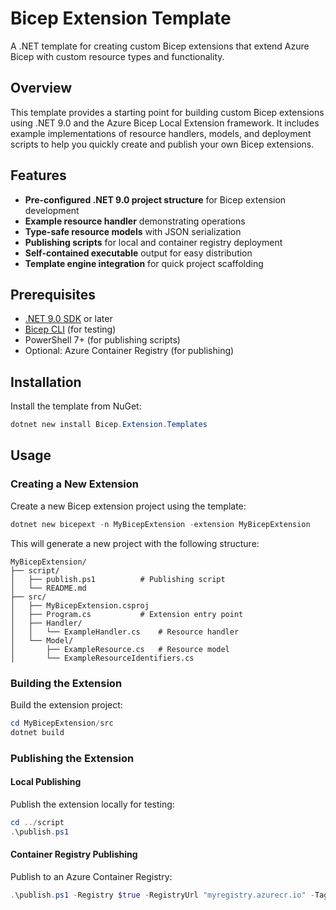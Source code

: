 # Bicep Extension Template

A .NET template for creating custom Bicep extensions that extend Azure Bicep with custom resource types and functionality.

## Overview

This template provides a starting point for building custom Bicep extensions using .NET 9.0 and the Azure Bicep Local Extension framework. It includes example implementations of resource handlers, models, and deployment scripts to help you quickly create and publish your own Bicep extensions.

## Features

- **Pre-configured .NET 9.0 project structure** for Bicep extension development
- **Example resource handler** demonstrating operations
- **Type-safe resource models** with JSON serialization
- **Publishing scripts** for local and container registry deployment
- **Self-contained executable** output for easy distribution
- **Template engine integration** for quick project scaffolding

## Prerequisites

- [.NET 9.0 SDK](https://dotnet.microsoft.com/download/dotnet/9.0) or later
- [Bicep CLI](https://learn.microsoft.com/azure/azure-resource-manager/bicep/install) (for testing)
- PowerShell 7+ (for publishing scripts)
- Optional: Azure Container Registry (for publishing)

## Installation

Install the template from NuGet:

```powershell
dotnet new install Bicep.Extension.Templates
```

## Usage

### Creating a New Extension

Create a new Bicep extension project using the template:

```powershell
dotnet new bicepext -n MyBicepExtension -extension MyBicepExtension
```

This will generate a new project with the following structure:

```
MyBicepExtension/
├── script/
│   ├── publish.ps1          # Publishing script
│   └── README.md
├── src/
│   ├── MyBicepExtension.csproj
│   ├── Program.cs           # Extension entry point
│   ├── Handler/
│   │   └── ExampleHandler.cs    # Resource handler
│   └── Model/
│       ├── ExampleResource.cs   # Resource model
│       └── ExampleResourceIdentifiers.cs
```

### Building the Extension

Build the extension project:

```powershell
cd MyBicepExtension/src
dotnet build
```

### Publishing the Extension

#### Local Publishing

Publish the extension locally for testing:

```powershell
cd ../script
.\publish.ps1
```

#### Container Registry Publishing

Publish to an Azure Container Registry:

```powershell
.\publish.ps1 -Registry $true -RegistryUrl "myregistry.azurecr.io" -Tag "1.0.0" -Repository "bicep-extensions"
```